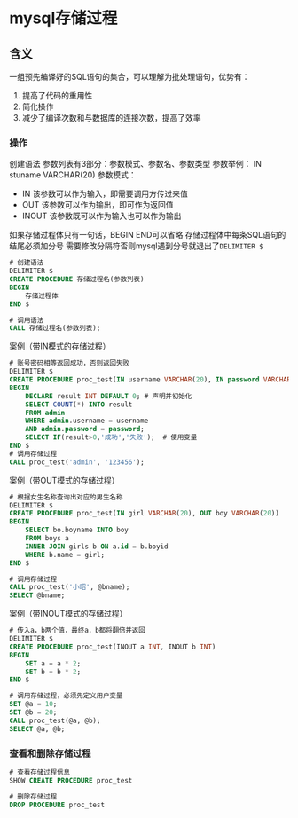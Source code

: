# mysql存储过程

## 含义
一组预先编译好的SQL语句的集合，可以理解为批处理语句，优势有：
1. 提高了代码的重用性
2. 简化操作
3. 减少了编译次数和与数据库的连接次数，提高了效率

### 操作
创建语法 参数列表有3部分：参数模式、参数名、参数类型
参数举例： IN stuname VARCHAR(20)
参数模式：
- IN 该参数可以作为输入，即需要调用方传过来值
- OUT 该参数可以作为输出，即可作为返回值
- INOUT 该参数既可以作为输入也可以作为输出

如果存储过程体只有一句话，BEGIN END可以省略
存储过程体中每条SQL语句的结尾必须加分号
需要修改分隔符否则mysql遇到分号就退出了<code>DELIMITER $</code>
```sql
# 创建语法
DELIMITER $
CREATE PROCEDURE 存储过程名(参数列表)
BEGIN
	存储过程体
END $

# 调用语法
CALL 存储过程名(参数列表);
```
案例（带IN模式的存储过程）
```sql
# 账号密码相等返回成功，否则返回失败
DELIMITER $
CREATE PROCEDURE proc_test(IN username VARCHAR(20), IN password VARCHAR(20))
BEGIN
	DECLARE result INT DEFAULT 0; # 声明并初始化
	SELECT COUNT(*) INTO result
	FROM admin
	WHERE admin.username = username
	AND admin.password = password;
	SELECT IF(result>0,'成功','失败');	# 使用变量
END $
# 调用存储过程
CALL proc_test('admin', '123456');
```
案例（带OUT模式的存储过程）

```sql
# 根据女生名称查询出对应的男生名称
DELIMITER $
CREATE PROCEDURE proc_test(IN girl VARCHAR(20), OUT boy VARCHAR(20))
BEGIN
	SELECT bo.boyname INTO boy
	FROM boys a
	INNER JOIN girls b ON a.id = b.boyid
	WHERE b.name = girl;
END $

# 调用存储过程
CALL proc_test('小昭', @bname);
SELECT @bname;
```
案例（带INOUT模式的存储过程）

```sql
# 传入a，b两个值，最终a，b都将翻倍并返回
DELIMITER $
CREATE PROCEDURE proc_test(INOUT a INT, INOUT b INT)
BEGIN
	SET a = a * 2;
	SET b = b * 2;
END $

# 调用存储过程，必须先定义用户变量
SET @a = 10;
SET @b = 20;
CALL proc_test(@a, @b);
SELECT @a, @b;
```
### 查看和删除存储过程

```sql
# 查看存储过程信息
SHOW CREATE PROCEDURE proc_test

# 删除存储过程
DROP PROCEDURE proc_test
```